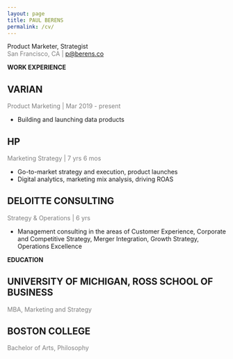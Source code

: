 ```yaml
---
layout: page
title: PAUL BERENS
permalink: /cv/
---
```

Product Marketer, Strategist
<br><span style="color:gray">San Francisco, CA | p@berens.co</span>

<span class="muted small"><b>WORK EXPERIENCE</b></span>

## VARIAN
<span style="color:gray">Product Marketing | Mar 2019 - present</span>
- Building and launching data products

## HP
<span style="color:gray">Marketing Strategy | 7 yrs 6 mos</span>
- Go-to-market strategy and execution, product launches
- Digital analytics, marketing mix analysis, driving ROAS

## DELOITTE CONSULTING
<span style="color:gray">Strategy & Operations | 6 yrs</span>
- Management consulting in the areas of Customer Experience, Corporate and Competitive Strategy, Merger Integration, Growth Strategy, Operations Excellence

<span class="muted small"><b>EDUCATION</b></span>

## UNIVERSITY OF MICHIGAN, ROSS SCHOOL OF BUSINESS
<span style="color:gray">MBA, Marketing and Strategy</span>

## BOSTON COLLEGE
<span style="color:gray">Bachelor of Arts, Philosophy</span>

<span style="color:gray"><a href="https://angel.co/berens" target="_blank"><i class="fab fa-angellist"></i></a> <a href="https://linkedin.com/in/berensp" target="_blank"><i class="fab fa-linkedin-in"></i></a></span>